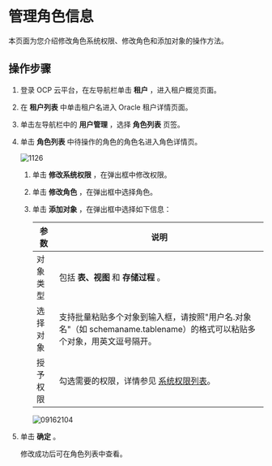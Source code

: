 # 管理角色信息

本页面为您介绍修改角色系统权限、修改角色和添加对象的操作方法。

## 操作步骤

1. 登录 OCP 云平台，在左导航栏单击 **租户** ，进入租户概览页面。

2. 在 **租户列表** 中单击租户名进入 Oracle 租户详情页面。

3. 单击左导航栏中的 **用户管理** ，选择 **角色列表** 页签。

4. 单击 **角色列表** 中待操作的角色的角色名进入角色详情页。

   ![1126](https://obbusiness-private.oss-cn-shanghai.aliyuncs.com/doc/img/ocp/%E8%A7%92%E8%89%B2%E8%AF%A6%E6%83%85.png)

   1. 单击 **修改系统权限** ，在弹出框中修改权限。

   2. 单击 **修改角色** ，在弹出框中选择角色。

   3. 单击 **添加对象** ，在弹出框中选择如下信息：

      |  参数  |                                   说明                                    |
      |------|-------------------------------------------------------------------------|
      | 对象类型 | 包括 **表、视图** 和 **存储过程** 。                                                |
      | 选择对象 | 支持批量粘贴多个对象到输入框，请按照"用户名.对象名"（如 schemaname.tablename）的格式可以粘贴多个对象，用英文逗号隔开。 |
      | 授予权限 | 勾选需要的权限，详情参见 [系统权限列表](../../15.appendix-2/11.list-of-system-permissions.md)。     |

      ![09162104](https://help-static-aliyun-doc.aliyuncs.com/assets/img/zh-CN/4560562361/p327453.png)

5. 单击 **确定** 。

   修改成功后可在角色列表中查看。
